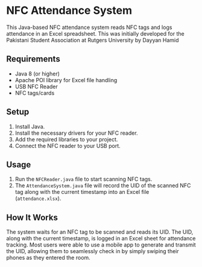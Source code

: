 # NFC Attendance System

This Java-based NFC attendance system reads NFC tags and logs attendance in an Excel spreadsheet.
This was initially developed for the Pakistani Student Association at Rutgers University by Dayyan Hamid

## Requirements
- Java 8 (or higher)
- Apache POI library for Excel file handling
- USB NFC Reader 
- NFC tags/cards

## Setup
1. Install Java.
2. Install the necessary drivers for your NFC reader.
3. Add the required libraries to your project.
4. Connect the NFC reader to your USB port.

## Usage
1. Run the `NFCReader.java` file to start scanning NFC tags.
2. The `AttendanceSystem.java` file will record the UID of the scanned NFC tag along with the current timestamp into an Excel file (`attendance.xlsx`).

## How It Works
The system waits for an NFC tag to be scanned and reads its UID. The UID, along with the current timestamp, is logged in an Excel sheet for attendance tracking.
Most users were able to use a mobile app to generate and transmit the UID, allowing them to seamlessly check in by simply swiping their phones as they entered the room.



